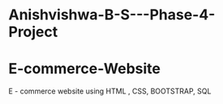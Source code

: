 # Anishvishwa-B-S---Phase-4-Project

# E-commerce-Website
E - commerce website using HTML , CSS, BOOTSTRAP, SQL

